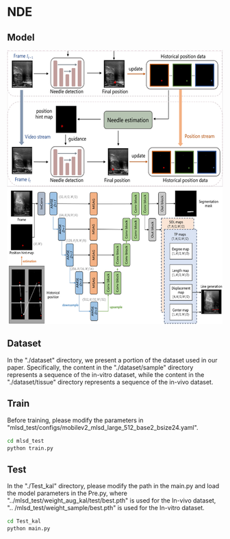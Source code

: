 # NDE 
## Model
<img src="https://github.com/xgts/needle-detection/blob/master/pic/framework.jpg" width="800" height="318"><br/>
<img src="https://github.com/xgts/needle-detection/blob/master/pic/network.jpg" width="800" height="318"><br/>

## Dataset
In the "./dataset" directory, we present a portion of the dataset used in our paper. Specifically, the content in the "./dataset/sample" directory represents a sequence of the in-vitro dataset, while the content in the "./dataset/tissue" directory represents a sequence of the in-vivo dataset.

## Train
Before training, please modify the parameters in "mlsd_test/configs/mobilev2_mlsd_large_512_base2_bsize24.yaml".
```bash
cd mlsd_test
python train.py
```

## Test
In the "./Test_kal" directory, please modify the path in the main.py and load the model parameters in the Pre.py, where "../mlsd_test/weight_aug_kal/test/best.pth" is used for the In-vivo dataset, ".. /mlsd_test/weight_sample/best.pth" is used for the In-vitro dataset.
```bash
cd Test_kal
python main.py
```

